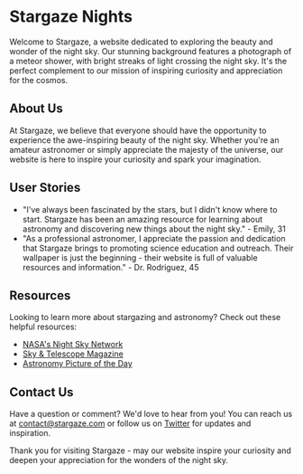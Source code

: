 <!--font:Lato-->

# Stargaze Nights

Welcome to Stargaze, a website dedicated to exploring the beauty and wonder of the night sky. Our stunning background features a photograph of a meteor shower, with bright streaks of light crossing the night sky. It's the perfect complement to our mission of inspiring curiosity and appreciation for the cosmos.

## About Us

At Stargaze, we believe that everyone should have the opportunity to experience the awe-inspiring beauty of the night sky. Whether you're an amateur astronomer or simply appreciate the majesty of the universe, our website is here to inspire your curiosity and spark your imagination.

## User Stories

- "I've always been fascinated by the stars, but I didn't know where to start. Stargaze has been an amazing resource for learning about astronomy and discovering new things about the night sky." - Emily, 31
- "As a professional astronomer, I appreciate the passion and dedication that Stargaze brings to promoting science education and outreach. Their wallpaper is just the beginning - their website is full of valuable resources and information." - Dr. Rodriguez, 45

## Resources

Looking to learn more about stargazing and astronomy? Check out these helpful resources:

- [NASA's Night Sky Network](#)
- [Sky & Telescope Magazine](#)
- [Astronomy Picture of the Day](#)

## Contact Us

Have a question or comment? We'd love to hear from you! You can reach us at [contact@stargaze.com](mailto:contact@stargaze.com) or follow us on [Twitter](#) for updates and inspiration.

Thank you for visiting Stargaze - may our website inspire your curiosity and deepen your appreciation for the wonders of the night sky.

<!--

Write me content for website with wallpaper which alt text is:

"A photograph of a meteor shower, with bright streaks of light crossing the night sky."

The name/title of the page should not be 1:1 copy of the alt text but rather a real content of the website which is using this wallpaper.

- Use markdown format 
- Start with heading
- Heading should be short and concise
- The content should look like a real website 
- The website should not be about the wallpaper, wallpaper is just a related background
- Heading should be contain work "wallpaper" or "background"
- Include real sections like references, contact, user stories, etc. use things relevant to the page purpose.
- Feel free to use structure like headings, bullets, numbering, blockquotes, paragraphs, horizontal lines, etc.
- You can use formatting like bold or _italic_
- You can include UTF-8 emojis
- Links should be only #hash anchors (and you can refer to the document itself)
- Do not include images


---


# Stargaze - A Wallpaper to Inspire Your Dreams

Welcome to Stargaze, a website dedicated to inspiring your dreams through the beauty of the night sky. Our wallpaper features a stunning photograph of a meteor shower, with bright streaks of light crossing the night sky. This wallpaper is perfect for anyone who loves stargazing or wants to bring a touch of wonder and inspiration to their desktop or mobile device.

## About Us

At Stargaze, we believe that everyone should have the opportunity to experience the awe-inspiring beauty of the night sky. Whether you're an amateur astronomer or simply appreciate the beauty of the cosmos, our website is here to inspire your dreams and spark your imagination.

## User Stories

- "I love using the Stargaze wallpaper on my computer. It reminds me to take a moment to look up at the stars and appreciate the beauty of the universe." - Sarah, 28
- "As an astrophysics student, I find the Stargaze wallpaper to be a constant source of inspiration. It's a beautiful reminder of why I fell in love with astronomy in the first place." - David, 22

## Resources

Looking to learn more about stargazing and astronomy? Check out these helpful resources:

- [NASA's Night Sky Network](#)
- [Sky & Telescope Magazine](#)
- [Astronomy Picture of the Day](#)

## Contact Us

Have a question or comment? We'd love to hear from you! You can reach us at [contact@stargaze.com](mailto:contact@stargaze.com) or follow us on [Twitter](#) for updates and inspiration.

Thank you for visiting Stargaze - may our wallpaper inspire your dreams and ignite your passion for the cosmos.


---


Heading should not include word "wallpaper". The website should not be about the wallpaper itself, wallpaper is just a related background, rewrite whole content.


---


# Explore the Wonders of the Night Sky with Stargaze

Welcome to Stargaze, a website dedicated to exploring the beauty and wonder of the night sky. Our stunning background features a photograph of a meteor shower, with bright streaks of light crossing the night sky. It's the perfect complement to our mission of inspiring curiosity and appreciation for the cosmos.

## About Us

At Stargaze, we believe that everyone should have the opportunity to experience the awe-inspiring beauty of the night sky. Whether you're an amateur astronomer or simply appreciate the majesty of the universe, our website is here to inspire your curiosity and spark your imagination.

## User Stories

- "I've always been fascinated by the stars, but I didn't know where to start. Stargaze has been an amazing resource for learning about astronomy and discovering new things about the night sky." - Emily, 31
- "As a professional astronomer, I appreciate the passion and dedication that Stargaze brings to promoting science education and outreach. Their wallpaper is just the beginning - their website is full of valuable resources and information." - Dr. Rodriguez, 45

## Resources

Looking to learn more about stargazing and astronomy? Check out these helpful resources:

- [NASA's Night Sky Network](#)
- [Sky & Telescope Magazine](#)
- [Astronomy Picture of the Day](#)

## Contact Us

Have a question or comment? We'd love to hear from you! You can reach us at [contact@stargaze.com](mailto:contact@stargaze.com) or follow us on [Twitter](#) for updates and inspiration.

Thank you for visiting Stargaze - may our website inspire your curiosity and deepen your appreciation for the wonders of the night sky.

-->
